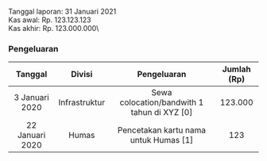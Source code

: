 Tanggal laporan: 31 Januari 2021\
Kas awal: Rp. 123.123.123\
Kas akhir: Rp. 123.000.000\  
 
### Pengeluaran 
 
|  Tanggal  |  Divisi  |  Pengeluaran   |  Jumlah (Rp)  | 
|:---------:|:--------:|:--------------:|:-------------:| 
|  3 Januari 2020 | Infrastruktur | Sewa colocation/bandwith 1 tahun di XYZ  [0] | 123.000 | 
| 22 Januari 2020 | Humas | Pencetakan kartu nama untuk Humas [1] | 123 | 
